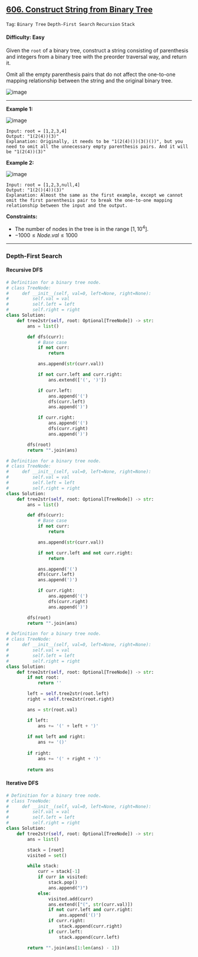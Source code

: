 ## [606. Construct String from Binary Tree](https://leetcode.com/problems/construct-string-from-binary-tree)

```Tag```: ```Binary Tree``` ```Depth-First Search``` ```Recursion``` ```Stack```

#### Difficulty: Easy

Given the ```root``` of a binary tree, construct a string consisting of parenthesis and integers from a binary tree with the preorder traversal way, and return it.

Omit all the empty parenthesis pairs that do not affect the one-to-one mapping relationship between the string and the original binary tree.

![image](https://github.com/quananhle/Python/assets/35042430/6636c295-abf1-4f6d-95f0-507ee9c3f5dd)

---

__Example 1:__

![image](https://assets.leetcode.com/uploads/2021/05/03/cons1-tree.jpg)
```
Input: root = [1,2,3,4]
Output: "1(2(4))(3)"
Explanation: Originally, it needs to be "1(2(4)())(3()())", but you need to omit all the unnecessary empty parenthesis pairs. And it will be "1(2(4))(3)"
```

__Example 2:__

![image](https://assets.leetcode.com/uploads/2021/05/03/cons2-tree.jpg)
```
Input: root = [1,2,3,null,4]
Output: "1(2()(4))(3)"
Explanation: Almost the same as the first example, except we cannot omit the first parenthesis pair to break the one-to-one mapping relationship between the input and the output.
```

__Constraints:__

- The number of nodes in the tree is in the range $[1, 10^4]$.
- $-1000 \le Node.val \le 1000$

---

### Depth-First Search

#### Recursive DFS

```Python
# Definition for a binary tree node.
# class TreeNode:
#     def __init__(self, val=0, left=None, right=None):
#         self.val = val
#         self.left = left
#         self.right = right
class Solution:
    def tree2str(self, root: Optional[TreeNode]) -> str:
        ans = list()

        def dfs(curr):
            # Base case
            if not curr:
                return

            ans.append(str(curr.val))

            if not curr.left and curr.right:
                ans.extend(['(', ')'])

            if curr.left:
                ans.append('(')
                dfs(curr.left)
                ans.append(')')

            if curr.right:
                ans.append('(')
                dfs(curr.right)
                ans.append(')')

        dfs(root)
        return "".join(ans)
```

```Python
# Definition for a binary tree node.
# class TreeNode:
#     def __init__(self, val=0, left=None, right=None):
#         self.val = val
#         self.left = left
#         self.right = right
class Solution:
    def tree2str(self, root: Optional[TreeNode]) -> str:
        ans = list()

        def dfs(curr):
            # Base case
            if not curr:
                return

            ans.append(str(curr.val))

            if not curr.left and not curr.right:
                return

            ans.append('(')
            dfs(curr.left)
            ans.append(')')

            if curr.right:
                ans.append('(')
                dfs(curr.right)
                ans.append(')')

        dfs(root)
        return "".join(ans)
```

```Python
# Definition for a binary tree node.
# class TreeNode:
#     def __init__(self, val=0, left=None, right=None):
#         self.val = val
#         self.left = left
#         self.right = right
class Solution:
    def tree2str(self, root: Optional[TreeNode]) -> str:
        if not root:
            return ''

        left = self.tree2str(root.left)
        right = self.tree2str(root.right)

        ans = str(root.val)

        if left:
            ans += '(' + left + ')'
        
        if not left and right:
            ans += '()'
        
        if right:
            ans += '(' + right + ')'
        
        return ans
```

#### Iterative DFS

```Python
# Definition for a binary tree node.
# class TreeNode:
#     def __init__(self, val=0, left=None, right=None):
#         self.val = val
#         self.left = left
#         self.right = right
class Solution:
    def tree2str(self, root: Optional[TreeNode]) -> str:
        ans = list()

        stack = [root]
        visited = set()

        while stack:
            curr = stack[-1]
            if curr in visited:
                stack.pop()
                ans.append(")")
            else:
                visited.add(curr)
                ans.extend(["(", str(curr.val)])
                if not curr.left and curr.right:
                    ans.append('()')
                if curr.right:
                    stack.append(curr.right)
                if curr.left:
                    stack.append(curr.left)

        return "".join(ans[1:len(ans) - 1])
```

